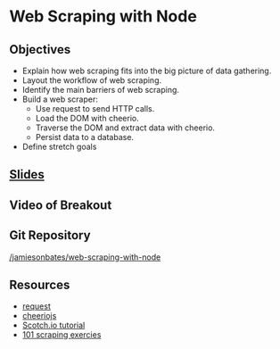 # Web Scraping with Node

## Objectives
* Explain how web scraping fits into the big picture of data gathering.
* Layout the workflow of web scraping.
* Identify the main barriers of web scraping.
* Build a web scraper:
  * Use request to send HTTP calls.
  * Load the DOM with cheerio.
  * Traverse the DOM and extract data with cheerio.
  * Persist data to a database.
* Define stretch goals

## [Slides](https://docs.google.com/presentation/d/1XJkcVoDBCyGI953EfEXmbna2DHriMzJYjGk0aYlpHGk/edit?usp=sharing)

## Video of Breakout

## Git Repository
[/jamiesonbates/web-scraping-with-node](https://github.com/jamiesonbates/Web-Scraping-with-Node)

## Resources

* [request](https://www.npmjs.com/package/request)
* [cheeriojs](https://cheerio.js.org/)
* [Scotch.io tutorial](https://scotch.io/tutorials/scraping-the-web-with-node-js)
* [101 scraping exercies](https://github.com/stanfordjournalism/search-script-scrape)
